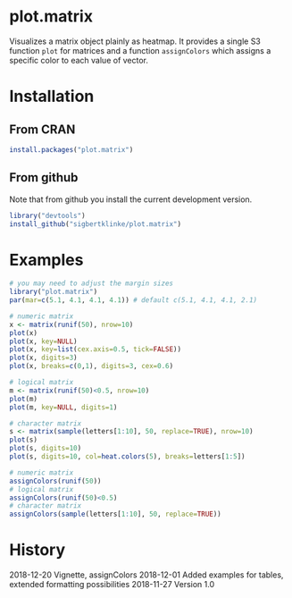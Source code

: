 # plot.matrix
Visualizes a matrix object plainly as heatmap. It provides a single S3 function `plot` for matrices and a function `assignColors` which assigns a specific color to each value of vector.

# Installation  

## From CRAN

```R
install.packages("plot.matrix")
```

## From github

Note that from github you install the current development version.

```R
library("devtools")
install_github("sigbertklinke/plot.matrix")
```

# Examples

```R
# you may need to adjust the margin sizes
library("plot.matrix")
par(mar=c(5.1, 4.1, 4.1, 4.1)) # default c(5.1, 4.1, 4.1, 2.1)
```

```R
# numeric matrix
x <- matrix(runif(50), nrow=10)
plot(x)
plot(x, key=NULL)
plot(x, key=list(cex.axis=0.5, tick=FALSE))
plot(x, digits=3)
plot(x, breaks=c(0,1), digits=3, cex=0.6)
```

```R
# logical matrix
m <- matrix(runif(50)<0.5, nrow=10)
plot(m)
plot(m, key=NULL, digits=1)
```

```R
# character matrix
s <- matrix(sample(letters[1:10], 50, replace=TRUE), nrow=10)
plot(s)
plot(s, digits=10)
plot(s, digits=10, col=heat.colors(5), breaks=letters[1:5])
```

```R
# numeric matrix
assignColors(runif(50))
# logical matrix
assignColors(runif(50)<0.5) 
# character matrix
assignColors(sample(letters[1:10], 50, replace=TRUE))
```

# History

2018-12-20 Vignette, assignColors
2018-12-01 Added examples for tables, extended formatting possibilities
2018-11-27 Version 1.0
